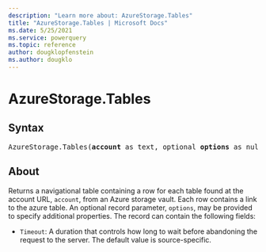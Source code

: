 ```yaml
---
description: "Learn more about: AzureStorage.Tables"
title: "AzureStorage.Tables | Microsoft Docs"
ms.date: 5/25/2021
ms.service: powerquery
ms.topic: reference
author: dougklopfenstein
ms.author: dougklo
---
```

# AzureStorage.Tables

## Syntax

<pre>
AzureStorage.Tables(<b>account</b> as text, optional <b>options</b> as nullable record) as table
</pre>

## About

Returns a navigational table containing a row for each table found at the account URL, `account`, from an Azure storage vault. Each row contains a link to the azure table. An optional record parameter, `options`, may be provided to specify additional properties. The record can contain the following fields:

* `Timeout`: A duration that controls how long to wait before abandoning the request to the server. The default value is source-specific.
